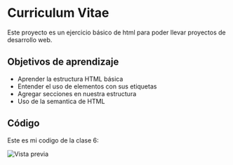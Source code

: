 # Curriculum Vitae

Este proyecto es un ejercicio básico de html para poder llevar proyectos de desarrollo web.

## Objetivos de aprendizaje
- Aprender la estructura HTML básica
- Entender el uso de elementos con sus etiquetas
- Agregar secciones en nuestra estructura
- Uso de la semantica de HTML

## Código
Este es mi codigo de la clase 6:

![Vista previa](https://drive.google.com/uc?export=view&id=12wnEezc9HwvmyZmzEKyPlqiUFqJj_QPy)

